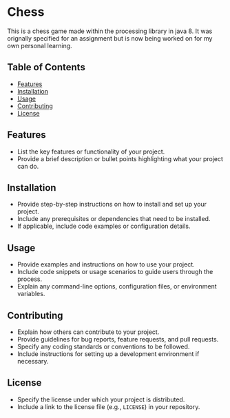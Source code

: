 # Chess

This is a chess game made within the processing library in java 8. It was orignally
specified for an assignment but is now being worked on for my own personal learning.

## Table of Contents

- [Features](#features)
- [Installation](#installation)
- [Usage](#usage)
- [Contributing](#contributing)
- [License](#license)

## Features

- List the key features or functionality of your project.
- Provide a brief description or bullet points highlighting what your project can do.

## Installation

- Provide step-by-step instructions on how to install and set up your project.
- Include any prerequisites or dependencies that need to be installed.
- If applicable, include code examples or configuration details.

## Usage

- Provide examples and instructions on how to use your project.
- Include code snippets or usage scenarios to guide users through the process.
- Explain any command-line options, configuration files, or environment variables.

## Contributing

- Explain how others can contribute to your project.
- Provide guidelines for bug reports, feature requests, and pull requests.
- Specify any coding standards or conventions to be followed.
- Include instructions for setting up a development environment if necessary.

## License

- Specify the license under which your project is distributed.
- Include a link to the license file (e.g., `LICENSE`) in your repository.

